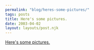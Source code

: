```yaml
---
permalink: "blog/heres-some-pictures/"
tags: posts
title: Here's some pictures.
date: 2003-04-02
layout: layouts/post.njk
---
```


[Here's some pictures.][1]

 [1]: http://www.tim-wasson.com/pics/weddingpatty/